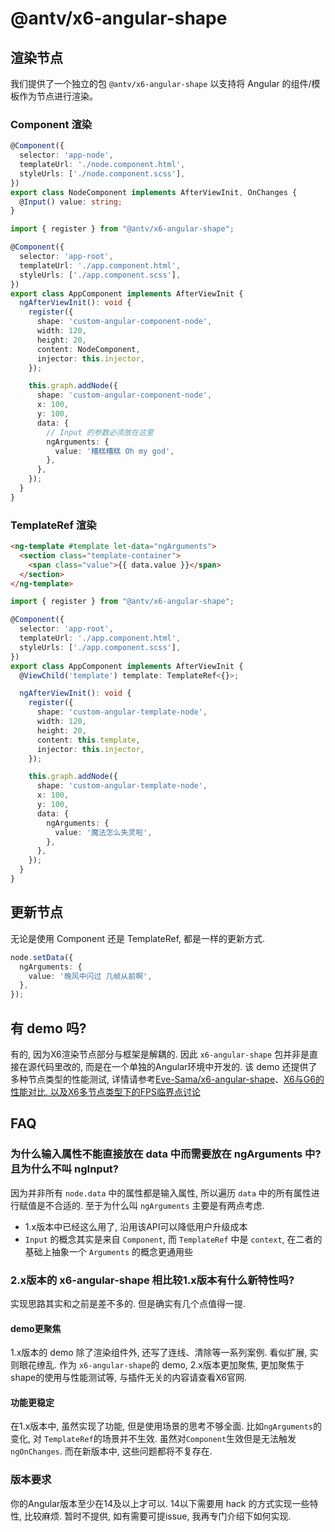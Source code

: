 # @antv/x6-angular-shape

## 渲染节点

我们提供了一个独立的包 `@antv/x6-angular-shape` 以支持将 Angular 的组件/模板作为节点进行渲染。

### Component 渲染

```ts
@Component({
  selector: 'app-node',
  templateUrl: './node.component.html',
  styleUrls: ['./node.component.scss'],
})
export class NodeComponent implements AfterViewInit, OnChanges {
  @Input() value: string;
}
```

```ts
import { register } from "@antv/x6-angular-shape";

@Component({
  selector: 'app-root',
  templateUrl: './app.component.html',
  styleUrls: ['./app.component.scss'],
})
export class AppComponent implements AfterViewInit {
  ngAfterViewInit(): void {
    register({
      shape: 'custom-angular-component-node',
      width: 120,
      height: 20,
      content: NodeComponent,
      injector: this.injector,
    });

    this.graph.addNode({
      shape: 'custom-angular-component-node',
      x: 100,
      y: 100,
      data: {
        // Input 的参数必须放在这里
        ngArguments: {
          value: '糟糕糟糕 Oh my god',
        },
      },
    });
  }
}

```

### TemplateRef 渲染

```html
<ng-template #template let-data="ngArguments">
  <section class="template-container">
    <span class="value">{{ data.value }}</span>
  </section>
</ng-template>
```

```ts
import { register } from "@antv/x6-angular-shape";

@Component({
  selector: 'app-root',
  templateUrl: './app.component.html',
  styleUrls: ['./app.component.scss'],
})
export class AppComponent implements AfterViewInit {
  @ViewChild('template') template: TemplateRef<{}>;

  ngAfterViewInit(): void {
    register({
      shape: 'custom-angular-template-node',
      width: 120,
      height: 20,
      content: this.template,
      injector: this.injector,
    });

    this.graph.addNode({
      shape: 'custom-angular-template-node',
      x: 100,
      y: 100,
      data: {
        ngArguments: {
          value: '魔法怎么失灵啦',
        },
      },
    });
  }
}

```

## 更新节点

无论是使用 Component 还是 TemplateRef, 都是一样的更新方式.
```ts
node.setData({
  ngArguments: {
    value: '晚风中闪过 几帧从前啊',
  },
});
```

## 有 demo 吗?

有的, 因为X6渲染节点部分与框架是解耦的. 因此 `x6-angular-shape` 包并非是直接在源代码里改的, 而是在一个单独的Angular环境中开发的. 该 demo 还提供了多种节点类型的性能测试, 详情请参考[Eve-Sama/x6-angular-shape](https://github.com/Eve-Sama/x6-angular-shape)、[X6与G6的性能对比, 以及X6多节点类型下的FPS临界点讨论](https://github.com/antvis/X6/issues/3266)

## FAQ

### 为什么输入属性不能直接放在 data 中而需要放在 ngArguments 中? 且为什么不叫 ngInput?

因为并非所有 `node.data` 中的属性都是输入属性, 所以遍历 `data` 中的所有属性进行赋值是不合适的. 至于为什么叫 `ngArguments` 主要是有两点考虑.
 - 1.x版本中已经这么用了, 沿用该API可以降低用户升级成本
 - `Input` 的概念其实是来自 `Component`, 而 `TemplateRef` 中是 `context`, 在二者的基础上抽象一个 `Arguments` 的概念更通用些

### 2.x版本的 x6-angular-shape 相比较1.x版本有什么新特性吗?

实现思路其实和之前是差不多的. 但是确实有几个点值得一提.

#### demo更聚焦

1.x版本的 demo 除了渲染组件外, 还写了连线、清除等一系列案例. 看似扩展, 实则眼花缭乱. 作为 `x6-angular-shape`的 demo, 2.x版本更加聚焦, 更加聚焦于shape的使用与性能测试等, 与插件无关的内容请查看X6官网.

#### 功能更稳定

在1.x版本中, 虽然实现了功能, 但是使用场景的思考不够全面. 比如`ngArguments`的变化, 对 `TemplateRef`的场景并不生效. 虽然对`Component`生效但是无法触发`ngOnChanges`. 而在新版本中, 这些问题都将不复存在.

### 版本要求

你的Angular版本至少在14及以上才可以. 14以下需要用 hack 的方式实现一些特性, 比较麻烦. 暂时不提供, 如有需要可提issue, 我再专门介绍下如何实现.
